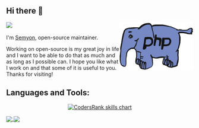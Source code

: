 ## Hi there 👋

<img style="float: right" align="right" src="https://raw.githubusercontent.com/Semyon492/Semyon492/master/php.gif" width="200" />

<p align="left">
<a href="https://github.com/semyon492">
  <img src="https://github-readme-stats.vercel.app/api?username=semyon492&show_icons=true&icon_color=805AD5&text_color=718096&bg_color=ffffff00&hide_title=true&include_all_commits=true&count_private=true&hide_border=true" />
</a>
</p>

I'm [Semyon](https://vk.com/semyon492), open-source maintainer.

Working on open-source is my great joy in life and I want to be able to do that as much and as long as I possible can. I hope you like what I work on and that some of it is useful to you. Thanks for visiting!

## Languages and Tools:
<p align="center">
  <a href="https://github.com/semyon492" target="_blank">
    <img src="https://cr-skills-chart-widget.azurewebsites.net/api/api?username=semyon492&skills=JavaScript,SCSS,Less,CSS,HTML,PHP&width=820&bg=transparent&branding=false" alt="CodersRank skills chart"/>
  </a>
</p>
<a href="https://github.com/anuraghazra/github-readme-stats">
  <img height=200 align="center" src="https://github-readme-stats.vercel.app/api?username=semyon492&icon_color=805AD5&text_color=718096&bg_color=ffffff00&hide_border=true" />
</a>
<a href="https://github.com/anuraghazra/convoychat">
  <img height=200 align="center" src="https://github-readme-stats.vercel.app/api/top-langs?username=semyon492&layout=compact&langs_count=8&card_width=320&icon_color=805AD5&text_color=718096&bg_color=ffffff00&hide_border=true" />
</a>
